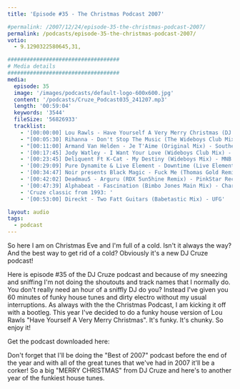 ```yaml
---
title: 'Episode #35 - The Christmas Podcast 2007'

#permalink: /2007/12/24/episode-35-the-christmas-podcast-2007/
permalink: /podcasts/episode-35-the-christmas-podcast-2007/
votio:
  - 9.1290322580645,31,

###################################
# Media details
###################################
media:
  episode: 35
  image: '/images/podcasts/default-logo-600x600.jpg'
  content: '/podcasts/Cruze_Podcast035_241207.mp3'
  length: '00:59:04'
  keywords: '3544'
  fileSize: '56826933'
  tracklist:
    - '[00:00:00] Lou Rawls - Have Yourself A Very Merry Christmas (DJ Cruze Funkfinders Remix) - White'
    - "[00:05:30] Rihanna - Don't Stop The Music (The Wideboys Club Mix) - Def Jam"
    - "[00:11:00] Armand Van Helden - Je T'Aime (Original Mix) - Southern Fried Recordings"
    - '[00:17:45] Jody Watley - I Want Your Love (Wideboys Club Mix) - Gusto'
    - '[00:23:45] Deliquent Ft K-Cat - My Destiny (Wideboys Mix) - MNB'
    - '[00:29:09] Pure Dynamite & Live Element - Downtime (Live Element Twilo Mix) - Gossip Records'
    - '[00:34:47] Noir presents Black Magic - Fuck Me (Thomas Gold Remix) - Just For Fun Recordings'
    - '[00:42:02] Deadmau5 - Arguru (RDX 5un5hine Remix) - PinkStar Records'
    - '[00:47:39] Alphabeat - Fascination (Bimbo Jones Main Mix) - Charisma'
    - 'Cruze classic from 1993: '
    - '[00:53:00] Direckt - Two Fatt Guitars (Babetastic Mix) - UFG'

layout: audio
tags:
  - podcast
---
```


So here I am on Christmas Eve and I'm full of a cold. Isn't it always the way? And the best way to get rid of a cold? Obviously it's a new DJ Cruze podcast!

Here is episode #35 of the DJ Cruze podcast and because of my sneezing and sniffing I'm not doing the shoutouts and track names that I normally do. You don't really need an hour of a sniffly DJ do you? Instead I've given you 60 minutes of funky house tunes and dirty electro without my usual interruptions. As always with the the Christmas Podcast, I am kicking it off with a bootleg. This year I've decided to do a funky house version of Lou Rawls "Have Yourself A Very Merry Christmas". It's funky. It's chunky. So enjoy it!

Get the podcast downloaded here:

Don't forget that I'll be doing the "Best of 2007" podcast before the end of the year and with all of the great tunes that we've had in 2007 it'll be a corker! So a big "MERRY CHRISTMAS" from DJ Cruze and here's to another year of the funkiest house tunes.
